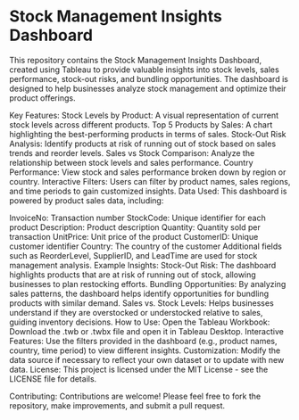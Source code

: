 # Stock Management Insights Dashboard
This repository contains the Stock Management Insights Dashboard, created using Tableau to provide valuable insights into stock levels, sales performance, stock-out risks, and bundling opportunities. The dashboard is designed to help businesses analyze stock management and optimize their product offerings.

Key Features:
Stock Levels by Product: A visual representation of current stock levels across different products.
Top 5 Products by Sales: A chart highlighting the best-performing products in terms of sales.
Stock-Out Risk Analysis: Identify products at risk of running out of stock based on sales trends and reorder levels.
Sales vs Stock Comparison: Analyze the relationship between stock levels and sales performance.
Country Performance: View stock and sales performance broken down by region or country.
Interactive Filters: Users can filter by product names, sales regions, and time periods to gain customized insights.
Data Used:
This dashboard is powered by product sales data, including:

InvoiceNo: Transaction number
StockCode: Unique identifier for each product
Description: Product description
Quantity: Quantity sold per transaction
UnitPrice: Unit price of the product
CustomerID: Unique customer identifier
Country: The country of the customer
Additional fields such as ReorderLevel, SupplierID, and LeadTime are used for stock management analysis.
Example Insights:
Stock-Out Risk: The dashboard highlights products that are at risk of running out of stock, allowing businesses to plan restocking efforts.
Bundling Opportunities: By analyzing sales patterns, the dashboard helps identify opportunities for bundling products with similar demand.
Sales vs. Stock Levels: Helps businesses understand if they are overstocked or understocked relative to sales, guiding inventory decisions.
How to Use:
Open the Tableau Workbook: Download the .twb or .twbx file and open it in Tableau Desktop.
Interactive Features: Use the filters provided in the dashboard (e.g., product names, country, time period) to view different insights.
Customization: Modify the data source if necessary to reflect your own dataset or to update with new data.
License:
This project is licensed under the MIT License - see the LICENSE file for details.

Contributing:
Contributions are welcome! Please feel free to fork the repository, make improvements, and submit a pull request.
